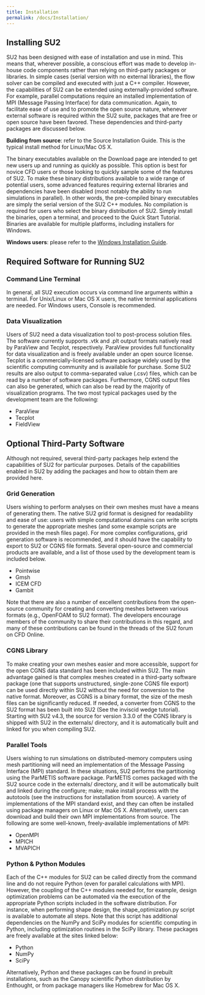 ```yaml
---
title: Installation
permalink: /docs/Installation/
---
```


## Installing SU2

SU2 has been designed with ease of installation and use in mind. This means that, wherever possible, a conscious effort was made to develop in-house code components rather than relying on third-party packages or libraries. In simple cases (serial version with no external libraries), the flow solver can be compiled and executed with just a C++ compiler. However, the capabilities of SU2 can be extended using externally-provided software. For example, parallel computations require an installed implementation of MPI (Message Passing Interface) for data communication. Again, to facilitate ease of use and to promote the open source nature, whenever external software is required within the SU2 suite, packages that are free or open source have been favored. These dependencies and third-party packages are discussed below.

**Building from source**: refer to the Source Installation Guide. This is the typical install method for Linux/Mac OS X.

The binary executables available on the Download page are intended to get new users up and running as quickly as possible. This option is best for novice CFD users or those looking to quickly sample some of the features of SU2. To make these binary distributions available to a wide range of potential users, some advanced features requiring external libraries and dependencies have been disabled (most notably the ability to run simulations in parallel). In other words, the pre-compiled binary executables are simply the serial version of the SU2 C++ modules.
No compilation is required for users who select the binary distribution of SU2. Simply install the binaries, open a terminal, and proceed to the Quick Start Tutorial. Binaries are available for multiple platforms, including installers for Windows.

**Windows users**: please refer to the [Windows Installation Guide](/docs/Windows-Installation/). 

## Required Software for Running SU2

### Command Line Terminal

In general, all SU2 execution occurs via command line arguments within a terminal. For Unix/Linux or Mac OS X users, the native terminal applications are needed. For Windows users, Console is recommended.

### Data Visualization

Users of SU2 need a data visualization tool to post-process solution files. The software currently supports .vtk and .plt output formats natively read by ParaView and Tecplot, respectively. ParaView provides full functionality for data visualization and is freely available under an open source license. Tecplot is a commercially-licensed software package widely used by the scientific computing community and is available for purchase. Some SU2 results are also output to comma-separated value (.csv) files, which can be read by a number of software packages. Furthermore, CGNS output files can also be generated, which can also be read by the majority of visualization programs. The two most typical packages used by the development team are the following:
- ParaView
- Tecplot
- FieldView

## Optional Third-Party Software

Although not required, several third-party packages help extend the capabilities of SU2 for particular purposes.  Details of the capabilities enabled in SU2 by adding the packages and how to obtain them are provided here.

### Grid Generation

Users wishing to perform analyses on their own meshes must have a means of generating them. The native SU2 grid format is designed for readability and ease of use: users with simple computational domains can write scripts to generate the appropriate meshes (and some example scripts are provided in the mesh files page). For more complex configurations, grid generation software is recommended, and it should have the capability to export to SU2 or CGNS file formats. Several open-source and commercial products are available, and a list of those used by the development team is included below.
- Pointwise
- Gmsh
- ICEM CFD
- Gambit

Note that there are also a number of excellent contributions from the open-source community for creating and converting meshes between various formats (e.g., OpenFOAM to SU2 format). The developers encourage members of the community to share their contributions in this regard, and many of these contributions can be found in the threads of the SU2 forum on CFD Online.

### CGNS Library

To make creating your own meshes easier and more accessible, support for the open CGNS data standard has been included within SU2. The main advantage gained is that complex meshes created in a third-party software package (one that supports unstructured, single-zone CGNS file export) can be used directly within SU2 without the need for conversion to the native format. Moreover, as CGNS is a binary format, the size of the mesh files can be significantly reduced.  If needed, a converter from CGNS to the SU2 format has been built into SU2 (See the inviscid wedge tutorial). Starting with SU2 v4.3, the source for version 3.3.0 of the CGNS library is shipped with SU2 in the externals/ directory, and it is automatically built and linked for you when compiling SU2.

### Parallel Tools

Users wishing to run simulations on distributed-memory computers using mesh partitioning will need an implementation of the Message Passing Interface (MPI) standard.  In these situations, SU2 performs the partitioning using the ParMETIS software package. ParMETIS comes packaged with the SU2 source code in the externals/ directory, and it will be automatically built and linked during the configure; make; make install process with the autotools (see the instructions for installation from source). A variety of implementations of the MPI standard exist, and they can often be installed using package managers on Linux or Mac OS X. Alternatively, users can download and build their own MPI implementations from source. The following are some well-known, freely-available implementations of MPI:
- OpenMPI
- MPICH
- MVAPICH

### Python & Python Modules

Each of the C++ modules for SU2 can be called directly from the command line and do not require Python (even for parallel calculations with MPI). However, the coupling of the C++ modules needed for, for example, design optimization problems can be automated via the execution of the appropriate Python scripts included in the software distribution. For instance, when performing shape design, the shape_optimization.py script is available to automate all steps.  Note that this script has additional dependencies on the NumPy and SciPy modules for scientific computing in Python, including optimization routines in the SciPy library. These packages are freely available at the sites linked below:
- Python
- NumPy
- SciPy

Alternatively, Python and these packages can be found in prebuilt installations, such as the Canopy scientific Python distribution by Enthought, or from package managers like Homebrew for Mac OS X.
